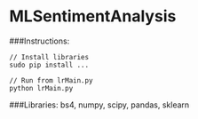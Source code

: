 # MLSentimentAnalysis

###Instructions:
```
// Install libraries
sudo pip install ... 

// Run from lrMain.py
python lrMain.py
```
###Libraries:
bs4, numpy, scipy, pandas, sklearn

